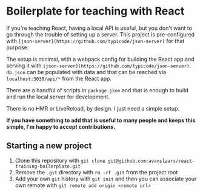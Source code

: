 # Boilerplate for teaching with React

If you're teaching React, having a local API is useful, but you don't want to go through the trouble of setting up a server. This project is pre-configured with `[json-server](https://github.com/typicode/json-server)` for that purpose.

The setup is minimal, with a webpack config for building the React app and serving it with `[json-server](https://github.com/typicode/json-server)`. `db.json` can be populated with data and that can be reached via `localhost:3030/api/*` from the React app.

There are a handful of scripts in `package.json` and that is enough to build and run the local server for development.

There is no HMR or LiveReload, by design. I just need a simple setup.

**If you have something to add that is useful to many people and keeps this simple, I'm happy to accept contributions.**

## Starting a new project

1. Clone this repository with `git clone git@github.com:avanslaars/react-training-boilerplate.git`
2. Remove the `.git` directory with `rm -rf .git` from the project root
3. Add your own `git` history with `git init` and then you can associate your own remote with `git remote add origin <remote url>`